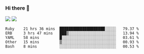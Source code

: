 ### Hi there 👋

<!--
**sasharevzin/sasharevzin** is a ✨ _special_ ✨ repository because its `README.md` (this file) appears on your GitHub profile.

Here are some ideas to get you started:

- 🔭 I’m currently working on ...
- 🌱 I’m currently learning ...
- 👯 I’m looking to collaborate on ...
- 🤔 I’m looking for help with ...
- 💬 Ask me about ...
- 📫 How to reach me: ...
- 😄 Pronouns: ...
- ⚡ Fun fact: ...
-->

![](https://yusufozturk.vercel.app/api?username=sasharevzin&hide_title=true&include_all_commits=true&count_private=true&show_icons=true) ![](https://yusufozturk.vercel.app/api/top-langs/?username=sasharevzin&layout=compact&langs_count=10&hide=apacheconf,coffeescript)

<!--START_SECTION:waka-->
```text
Ruby    21 hrs 36 mins  ████████████████████░░░░░   79.37 % 
ERB     3 hrs 47 mins   ███▒░░░░░░░░░░░░░░░░░░░░░   13.94 % 
YAML    58 mins         █░░░░░░░░░░░░░░░░░░░░░░░░   03.61 % 
Other   15 mins         ▒░░░░░░░░░░░░░░░░░░░░░░░░   00.93 % 
Bash    8 mins          ░░░░░░░░░░░░░░░░░░░░░░░░░   00.53 % 
```
<!--END_SECTION:waka-->

